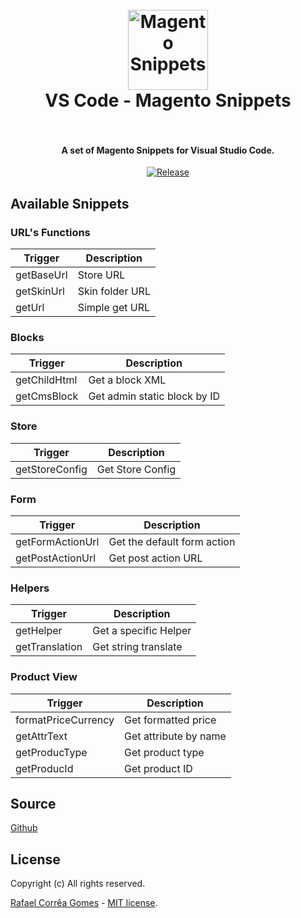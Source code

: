 <h1 align="center">
  <br>
    <img src="https://cdn.rawgit.com/rafaelstz/magento-snippets-visualstudio/master/images/icon.png" alt="Magento Snippets" width="128" height="128">
  <br>
  VS Code - Magento Snippets
  <br>
  <br>
</h1>

<h4 align="center">A set of Magento Snippets for Visual Studio Code.</h4>

<p align="center">  
  <a href="https://github.com/rafaelstz/magento-snippets-visualstudio/releases"><img src="https://img.shields.io/github/release/rafaelstz/magento-snippets-visualstudio.svg" alt="Release"></a>       
</p>

## Available Snippets

### URL's Functions

Trigger | Description
--- | ---
getBaseUrl | Store URL
getSkinUrl | Skin folder URL
getUrl | Simple get URL

### Blocks

Trigger | Description
--- | ---
getChildHtml | Get a block XML
getCmsBlock | Get admin static block by ID

### Store

Trigger | Description
--- | ---
getStoreConfig | Get Store Config

### Form

Trigger | Description
--- | ---
getFormActionUrl | Get the default form action
getPostActionUrl | Get post action URL

### Helpers

Trigger | Description
--- | ---
getHelper	| Get a specific Helper
getTranslation | Get string translate

### Product View

Trigger | Description
--- | ---
formatPriceCurrency | Get formatted price
getAttrText | Get attribute by name
getProducType | Get product type
getProducId | Get product ID

## Source

[Github](https://github.com/rafaelstz/magento-snippets-visualstudio)

## License

Copyright (c) All rights reserved.

[Rafael Corrêa Gomes](https://github.com/rafaelstz) - [MIT license](http://opensource.org/licenses/MIT).